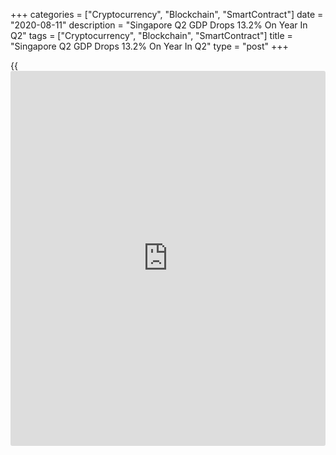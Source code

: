 +++
categories = ["Cryptocurrency", "Blockchain", "SmartContract"]
date = "2020-08-11"
description = "Singapore Q2 GDP Drops 13.2% On Year In Q2"
tags = ["Cryptocurrency", "Blockchain", "SmartContract"]
title = "Singapore Q2 GDP Drops 13.2% On Year In Q2"
type = "post"
+++

{{<iframe id="large-banner" src="https://www.bounty.group/#slide=2.0" width="100%" height="600" scrolling="no" style="border: 0px solid rgb(216, 221, 230); border-radius: 3px;">}}

Singapore's gross domestic product dropped 13.2 percent on year in the
second quarter of 2020, the Ministry of Trade and Industry said in
Tuesday's final report.

That was in line with expectations following the upwardly revised 0.3
percent contraction in the three months prior (originally -0.7 percent).

On a seasonally adjusted quarterly basis, GDP plummeted 42.9 percent
following the upwardly revised 3.1 percent decline in the first quarter
(originally -4.7 percent).

The fall in GDP was due to the Circuit Breaker (CB) measures implemented
from 7 April to 1 June 2020 to slow the spread of COVID-19 in Singapore,
as well as weak external demand amidst a global economic downturn caused
by the COVID19 pandemic.

Individually by sector, goods producing industries were down 9.2 percent
on year - including a 0.7 percent fall in manufacturing and a 59.3
percent decline in construction.

The services producing industries sank an annual 13.4 percent, including
drops from wholesale and retail trade, transportation, food services,
communications, finance and [business][1].

On a quarterly basis, goods producing industries tumbled 48.1 percent,
including declines in manufacturing and construction.

The services producing industries dropped 37.4 percent, including falls
in wholesale and retail trade, transportation, food services,
communications, finance and business.

Upon the release of the data, the MTI narrowed Singapore's GDP growth
forecast for 2020 to -7.0 to -5.0 percent from -7.0 to -4.0 percent.

Many of Singapore's key final demand [markets][2] saw worse-than-
projected economic disruptions in the second quarter, and are also
expected to experience a more gradual pace of recovery in the second
half of 2020 due to the threat of localized outbreaks and the continued
need for restriction measures to contain such outbreaks as they occur.

Notwithstanding the narrowing of the forecast range, there continues to
be significant uncertainty over how the COVID-19 situation will evolve
in the coming quarters, and correspondingly, the trajectory of the
economic recovery in both the global and domestic economies.

For comments and feedback [contact](https://www.playgroundfx.com/contact/): editorial@rtt[news](https://www.letsplayfx.com/blog/forex-news-website/).com

[Economic News][3]

 **What parts of the world are seeing the best (and worst) economic
performances lately? Click[here][4] to check out our [Econ Scorecard][4]
and find out! See up-to-the-moment [ranking](https://www.playgroundfx.com/blog/crypto-exchange-ranking/)s for the best and worst
performers in [GDP][5], [unemployment rate][6], [inflation][7] and much
more.**

   1. www.rtt[news](https://www.letsplayfx.com/blog/forex-news-website/).com/Content/Business.aspx
   2. www.rtt[news](https://www.letsplayfx.com/blog/forex-news-website/).com/Content/Markets.aspx
   3. www.rtt[news](https://www.letsplayfx.com/blog/forex-news-website/).com/Content/EconomicNews.aspx
   4. www.rtt[news](https://www.letsplayfx.com/blog/forex-news-website/).com/economic-scorecard/world-rank/industrial-production/highest-performance.aspx
   5. www.rtt[news](https://www.letsplayfx.com/blog/forex-news-website/).com/economic-scorecard/world-rank/GDP/highest-performance.aspx
   6. www.rtt[news](https://www.letsplayfx.com/blog/forex-news-website/).com/economic-scorecard/world-rank/unemployment-rate/lowest-performance.aspx
   7. www.rtt[news](https://www.letsplayfx.com/blog/forex-news-website/).com/economic-scorecard/world-rank/CPI/highest-performance.aspx